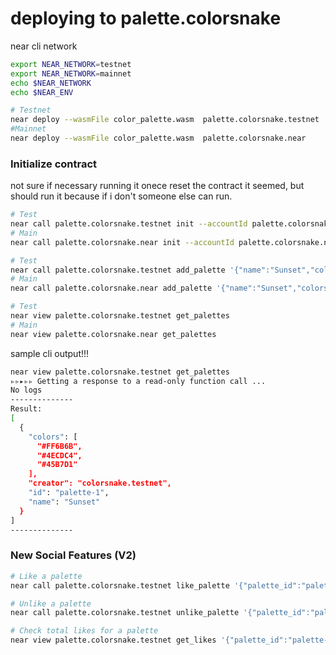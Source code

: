 # deploying to palette.colorsnake


near cli network
```sh
export NEAR_NETWORK=testnet
export NEAR_NETWORK=mainnet
echo $NEAR_NETWORK 
echo $NEAR_ENV
```

```sh
# Testnet
near deploy --wasmFile color_palette.wasm  palette.colorsnake.testnet
#Mainnet
near deploy --wasmFile color_palette.wasm  palette.colorsnake.near
```

### Initialize contract
not sure if necessary running it onece reset the contract it seemed, but should run it because if i don't someone else can run.
```sh
# Test
near call palette.colorsnake.testnet init --accountId palette.colorsnake.testnet
# Main
near call palette.colorsnake.near init --accountId palette.colorsnake.near
```

```sh
# Test
near call palette.colorsnake.testnet add_palette '{"name":"Sunset","colors":["#FF6B6B","#4ECDC4","#45B7D1"]}' --accountId colorsnake.testnet
# Main
near call palette.colorsnake.near add_palette '{"name":"Sunset","colors":["#FF6B6B","#4ECDC4","#45B7D1"]}' --accountId colorsnake.near
```


```sh
# Test
near view palette.colorsnake.testnet get_palettes
# Main
near view palette.colorsnake.near get_palettes
```


sample cli output!!!
```sh
near view palette.colorsnake.testnet get_palettes
▹▹▸▹▹ Getting a response to a read-only function call ...                        --------------
No logs
--------------
Result:
[
  {
    "colors": [
      "#FF6B6B",
      "#4ECDC4",
      "#45B7D1"
    ],
    "creator": "colorsnake.testnet",
    "id": "palette-1",
    "name": "Sunset"
  }
]
--------------
```



### New Social Features (V2)
```bash
# Like a palette
near call palette.colorsnake.testnet like_palette '{"palette_id":"palette-1"}' --accountId colorsnake.testnet

# Unlike a palette
near call palette.colorsnake.testnet unlike_palette '{"palette_id":"palette-1"}' --accountId colorsnake.testnet

# Check total likes for a palette
near view palette.colorsnake.testnet get_likes '{"palette_id":"palette-1"}'
```

